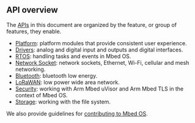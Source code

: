 ## API overview

The [APIs](glossary.html) in this document are organized by the feature, or group of features, they enable.

- [Platform](platform.html): platform modules that provide consistent user experience.
- [Drivers](drivers.html): analog and digital input and outputs and digital interfaces.
- [RTOS](rtos.html): handling tasks and events in Mbed OS.
- [Network Socket](network-socket.html): network sockets, Ethernet, Wi-Fi, cellular and mesh networking.
- [Bluetooth](bluetooth.html): bluetooth low energy.
- [LoRaWAN](lorawan.html): low power wide area network.
- [Security](security.html): working with Arm Mbed uVisor and Arm Mbed TLS in the context of Mbed OS.
- [Storage](storage.html): working with the file system.

We also provide guidelines for [contributing to Mbed OS](contributing.html).
